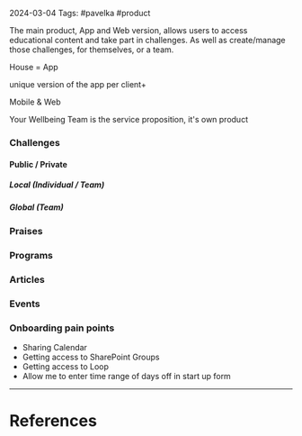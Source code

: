 2024-03-04
Tags: #pavelka #product

The main product, App and Web version, allows users to access educational content and take part in challenges. As well as create/manage those challenges, for themselves, or a team.

House = App

unique version of the app per client+


Mobile & Web

Your Wellbeing Team is the service proposition, it's own product


### Challenges
#### Public / Private

##### Local (Individual / Team)

##### Global (Team)

### Praises

### Programs

### Articles



### Events




### Onboarding pain points
- Sharing Calendar
- Getting access to SharePoint Groups
- Getting access to Loop
- Allow me to enter time range of days off in start up form

---
# References

